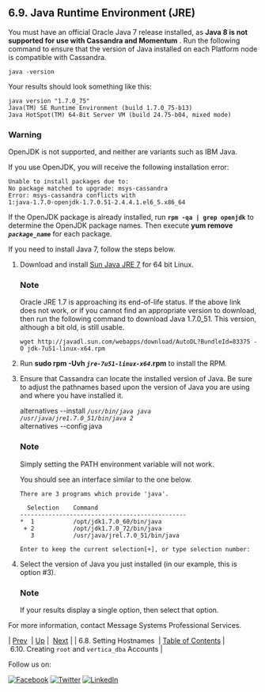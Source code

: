 ## 6.9. Java Runtime Environment (JRE)

<a class="indexterm" name="idp481328"></a>

You must have an official Oracle Java 7 release installed, as **Java 8 is not supported for use with Cassandra and Momentum** . Run the following command to ensure that the version of Java installed on each Platform node is compatible with Cassandra.

`java -version`

Your results should look something like this:

```
java version "1.7.0_75"
Java(TM) SE Runtime Environment (build 1.7.0_75-b13)
Java HotSpot(TM) 64-Bit Server VM (build 24.75-b04, mixed mode)
```

### Warning

OpenJDK is not supported, and neither are variants such as IBM Java.

If you use OpenJDK, you will receive the following installation error:

```
Unable to install packages due to:
No package matched to upgrade: msys-cassandra
Error: msys-cassandra conflicts with 
1:java-1.7.0-openjdk-1.7.0.51-2.4.4.1.el6_5.x86_64
```

If the OpenJDK package is already installed, run **`rpm -qa | grep openjdk`**                     to determine the OpenJDK package names. Then execute **yum remove *`package_name`***                         for each package.

If you need to install Java 7, follow the steps below.

1.  Download and install [Sun Java JRE 7](http://www.oracle.com/technetwork/java/javase/downloads/java-archive-downloads-javase7-521261.html#jre-7u80-oth-JPR) for 64 bit Linux.

    ### Note

    Oracle JRE 1.7 is approaching its end-of-life status. If the above link does not work, or if you cannot find an appropriate version to download, then run the following command to download Java 1.7.0_51\. This version, although a bit old, is still usable.

    `wget http://javadl.sun.com/webapps/download/AutoDL?BundleId=83375 -O jdk-7u51-linux-x64.rpm`
2.  Run **sudo rpm -Uvh *`jre-7u51-linux-x64`*.rpm**                                     to install the RPM.

3.  Ensure that Cassandra can locate the installed version of Java. Be sure to adjust the pathnames based upon the version of Java you are using and where you have installed it.

    alternatives --install *`/usr/bin/java java /usr/java/jre1.7.0_51/bin/java 2`*                                       
    alternatives --config java
    ### Note

    Simply setting the PATH environment variable will not work.

    You should see an interface similar to the one below.

    ```
    There are 3 programs which provide 'java'.

      Selection    Command
    -----------------------------------------------
    *  1           /opt/jdk1.7.0_60/bin/java
     + 2           /opt/jdk1.7.0_72/bin/java
       3           /usr/java/jrel.7.0_51/bin/java

    Enter to keep the current selection[+], or type selection number:
    ```

4.  Select the version of Java you just installed (in our example, this is option #3).

    ### Note

    If your results display a single option, then select that option.

For more information, contact Message Systems Professional Services.

| [Prev](byb.set_hostnames.php)  | [Up](before_you_begin.php) |  [Next](byb.root_and_vertica_dba.php) |
| 6.8. Setting Hostnames  | [Table of Contents](index.php) |  6.10. Creating `root` and `vertica_dba` Accounts |

Follow us on:

[![Facebook](https://support.messagesystems.com/images/icon-facebook.png)](http://www.facebook.com/messagesystems) [![Twitter](https://support.messagesystems.com/images/icon-twitter.png)](http://twitter.com/#!/MessageSystems) [![LinkedIn](https://support.messagesystems.com/images/icon-linkedin.png)](http://www.linkedin.com/company/message-systems)